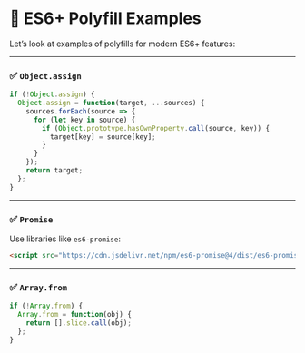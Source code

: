 # 📘 ES6+ Polyfill Examples

Let’s look at examples of polyfills for modern ES6+ features:

---

### ✅ `Object.assign`
```js
if (!Object.assign) {
  Object.assign = function(target, ...sources) {
    sources.forEach(source => {
      for (let key in source) {
        if (Object.prototype.hasOwnProperty.call(source, key)) {
          target[key] = source[key];
        }
      }
    });
    return target;
  };
}
```

---

### ✅ `Promise`
Use libraries like `es6-promise`:
```html
<script src="https://cdn.jsdelivr.net/npm/es6-promise@4/dist/es6-promise.auto.min.js"></script>
```

---

### ✅ `Array.from`
```js
if (!Array.from) {
  Array.from = function(obj) {
    return [].slice.call(obj);
  };
}
```